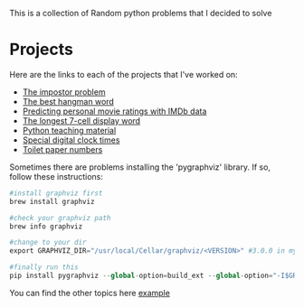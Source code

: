 This is a collection of Random python problems that I decided to solve

# Projects
Here are the links to each of the projects that I've worked on:
- [The impostor problem](https://loicrw.github.io/Loic-Roldan-Waals/topics/the_impostor_problem/)
- [The best hangman word](https://loicrw.github.io/Loic-Roldan-Waals/topics/best_hangman_word/)
- [Predicting personal movie ratings with IMDb data]()
- [The longest 7-cell display word]()
- [Python teaching material]()
- [Special digital clock times]()
- [Toilet paper numbers]()

Sometimes there are problems installing the 'pygraphviz' library. If so, follow these instructions:

```python
#install graphviz first
brew install graphviz

#check your graphviz path   
brew info graphviz

#change to your dir
export GRAPHVIZ_DIR="/usr/local/Cellar/graphviz/<VERSION>" #3.0.0 in my case

#finally run this 
pip install pygraphviz --global-option=build_ext --global-option="-I$GRAPHVIZ_DIR/include" --global-option="-L$GRAPHVIZ_DIR/lib"
``` 

You can find the other topics here [example](https://github.com/loicrw/Random-problems/blob/master/Random%20Problems/best%20hangman%20word/google-10000-english-master/README.md)
